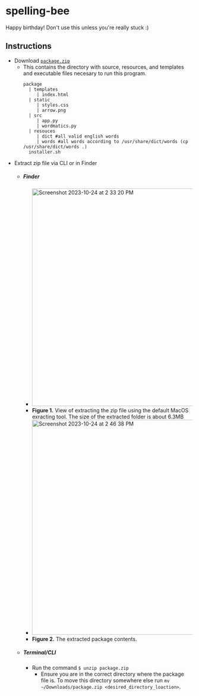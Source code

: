 # spelling-bee
Happy birthday! Don't use this unless you're really stuck :)

## Instructions
- Download [`package.zip`](https://github.com/daus-s/spelling-bee/raw/main/package.zip)
  - This contains the directory with source, resources, and templates and executable files necesary to run this program.
    ```
    package
      | templates
         | index.html
      | static
         | styles.css
         | arrow.png
      | src
         | app.py
         | wordmatics.py
      | resouces
         | dict #all valid english words
         | words #all words according to /usr/share/dict/words (cp /usr/share/dict/words .)
      installer.sh
    ```
- Extract zip file via CLI or in Finder
  - ##### Finder
    -  <img width="584" alt="Screenshot 2023-10-24 at 2 33 20 PM" src="https://github.com/daus-s/spelling-bee/assets/48344654/648081c2-f822-47a7-aacc-363db565d8a9">
    - **Figure 1.** View of extracting the zip file using the default MacOS exracting tool. The size of the extracted folder is about 6.3MB
    - <img width="577" alt="Screenshot 2023-10-24 at 2 46 38 PM" src="https://github.com/daus-s/spelling-bee/assets/48344654/8f68de16-6e80-4714-9f26-70275828fcc1">
    - **Figure 2.** The extracted package contents.
  - ##### Terminal/CLI
    - Run the command `$ unzip package.zip`
      - Ensure you are in the correct directory where the package file is. To move this directory somewhere else run `mv ~/Downloads/package.zip <desired_directory_loaction>`.
  
